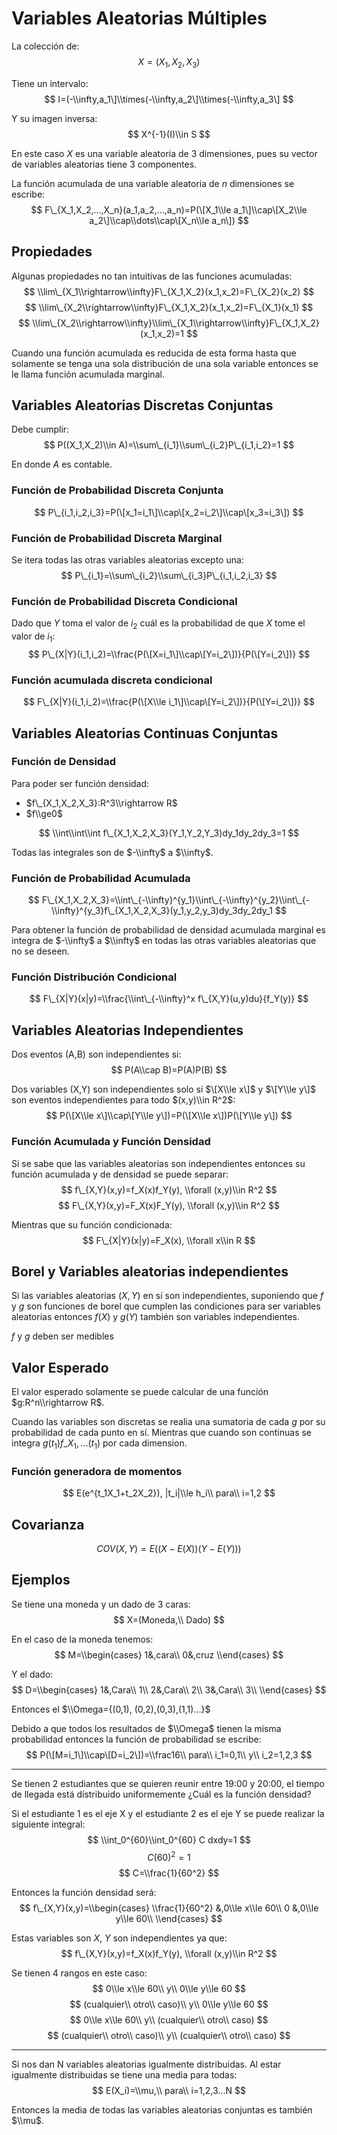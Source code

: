 # Variables Aleatorias Múltiples

La colección de: $$ X=(X_1, X_2, X_3) $$

Tiene un intervalo: $$
I=(-\\infty,a_1\]\\times(-\\infty,a_2\]\\times(-\\infty,a_3\] $$

Y su imagen inversa: $$ X^{-1}(I)\\in S $$

En este caso $X$ es una variable aleatoria de 3 dimensiones, pues su vector de
variables aleatorias tiene 3 componentes.

La función acumulada de una variable aleatoria de $n$ dimensiones se escribe: $$
F\_{X_1,X_2,...,X_n}(a_1,a_2,...,a_n)=P(\[X_1\\le a_1\]\\cap\[X_2\\le
a_2\]\\cap\\dots\\cap\[X_n\\le a_n\]) $$

## Propiedades

Algunas propiedades no tan intuitivas de las funciones acumuladas: $$
\\lim\_{X_1\\rightarrow\\infty}F\_{X_1,X_2}(x_1,x_2)=F\_{X_2}(x_2) $$ $$
\\lim\_{X_2\\rightarrow\\infty}F\_{X_1,X_2}(x_1,x_2)=F\_{X_1}(x_1) $$ $$
\\lim\_{X_2\\rightarrow\\infty}\\lim\_{X_1\\rightarrow\\infty}F\_{X_1,X_2}(x_1,x_2)=1
$$

Cuando una función acumulada es reducida de esta forma hasta que solamente se
tenga una sola distribución de una sola variable entonces se le llama función
acumulada marginal.

## Variables Aleatorias Discretas Conjuntas

Debe cumplir: $$ P((X_1,X_2)\\in A)=\\sum\_{i_1}\\sum\_{i_2}P\_{i_1,i_2}=1 $$

En donde $A$ es contable.

### Función de Probabilidad Discreta Conjunta

$$ P\_{i_1,i_2,i_3}=P(\[x_1=i_1\]\\cap\[x_2=i_2\]\\cap\[x_3=i_3\]) $$

### Función de Probabilidad Discreta Marginal

Se itera todas las otras variables aleatorias excepto una: $$
P\_{i_1}=\\sum\_{i_2}\\sum\_{i_3}P\_{i_1,i_2,i_3} $$

### Función de Probabilidad Discreta Condicional

Dado que $Y$ toma el valor de $i_2$ cuál es la probabilidad de que $X$ tome el
valor de $i_1$: $$
P\_{X|Y}(i_1,i_2)=\\frac{P(\[X=i_1\]\\cap\[Y=i_2\])}{P(\[Y=i_2\])} $$

### Función acumulada discreta condicional

$$ F\_{X|Y}(i_1,i_2)=\\frac{P(\[X\\le i_1\]\\cap\[Y=i_2\])}{P(\[Y=i_2\])} $$

## Variables Aleatorias Continuas Conjuntas

### Función de Densidad

Para poder ser función densidad:

- $f\_{X_1,X_2,X_3}:R^3\\rightarrow R$
- $f\\ge0$

$$ \\int\\int\\int f\_{X_1,X_2,X_3}(Y_1,Y_2,Y_3)dy_1dy_2dy_3=1 $$

Todas las integrales son de $-\\infty$ a $\\infty$.

### Función de Probabilidad Acumulada

$$
F\_{X_1,X_2,X_3}=\\int\_{-\\infty}^{y_1}\\int\_{-\\infty}^{y_2}\\int\_{-\\infty}^{y_3}f\_{X_1,X_2,X_3}(y_1,y_2,y_3)dy_3dy_2dy_1
$$

Para obtener la función de probabilidad de densidad acumulada marginal es
integra de $-\\infty$ a $\\infty$ en todas las otras variables aleatorias que no
se deseen.

### Función Distribución Condicional

$$ F\_{X|Y}(x|y)=\\frac{\\int\_{-\\infty}^x f\_{X,Y}(u,y)du}{f_Y(y)} $$

## Variables Aleatorias Independientes

Dos eventos (A,B) son independientes si: $$ P(A\\cap B)=P(A)P(B) $$

Dos variables (X,Y) son independientes solo si $\[X\\le x\]$ y $\[Y\\le y\]$ son
eventos independientes para todo $(x,y)\\in R^2$: $$ P(\[X\\le x\]\\cap\[Y\\le
y\])=P(\[X\\le x\])P(\[Y\\le y\]) $$

### Función Acumulada y Función Densidad

Si se sabe que las variables aleatorias son independientes entonces su función
acumulada y de densidad se puede separar: $$ f\_{X,Y}(x,y)=f_X(x)f_Y(y),
\\forall (x,y)\\in R^2 $$ $$ F\_{X,Y}(x,y)=F_X(x)F_Y(y), \\forall (x,y)\\in R^2
$$

Mientras que su función condicionada: $$ F\_{X|Y}(x|y)=F_X(x), \\forall x\\in R
$$

## Borel y Variables aleatorias independientes

Si las variables aleatorias $(X,Y)$ en sí son independientes, suponiendo que $f$
y $g$ son funciones de borel que cumplen las condiciones para ser variables
aleatorias entonces $f(X)$ y $g(Y)$ también son variables independientes.

$f$ y $g$ deben ser medibles

## Valor Esperado

El valor esperado solamente se puede calcular de una función $g:R^n\\rightarrow
R$.

Cuando las variables son discretas se realia una sumatoria de cada $g$ por su
probabilidad de cada punto en sí. Mientras que cuando son continuas se integra
$g(t_1)f\_{X_1,...}(t_1)$ por cada dimension.

### Función generadora de momentos

$$ E(e^{t_1X_1+t_2X_2}), |t_i|\\le h_i\\ para\\ i=1,2 $$

## Covarianza

$$ COV(X,Y)=E((X-E(X))(Y-E(Y))) $$

## Ejemplos

Se tiene una moneda y un dado de 3 caras: $$ X=(Moneda,\\ Dado) $$

En el caso de la moneda tenemos: $$ M=\\begin{cases} 1&,cara\\ 0&,cruz
\\end{cases} $$

Y el dado: $$ D=\\begin{cases} 1&,Cara\\ 1\\ 2&,Cara\\ 2\\ 3&,Cara\\ 3\\
\\end{cases} $$

Entonces el $\\Omega={(0,1), (0,2),(0,3),(1,1)...}$

Debido a que todos los resultados de $\\Omega$ tienen la misma probabilidad
entonces la función de probabilidad se escribe: $$
P(\[M=i_1\]\\cap\[D=i_2\])=\\frac16\\ para\\ i_1=0,1\\ y\\ i_2=1,2,3 $$

______________________________________________________________________

Se tienen 2 estudiantes que se quieren reunir entre 19:00 y 20:00, el tiempo de
llegada está distribuido uniformemente ¿Cuál es la función densidad?

Si el estudiante 1 es el eje X y el estudiante 2 es el eje Y se puede realizar
la siguiente integral: $$ \\int_0^{60}\\int_0^{60} C dxdy=1 $$ $$ C(60)^2=1 $$
$$ C=\\frac{1}{60^2} $$

Entonces la función densidad será: $$ f\_{X,Y}(x,y)=\\begin{cases}
\\frac{1}{60^2} &,0\\le x\\le 60\\ 0 &,0\\le y\\le 60\\ \\end{cases} $$

Estas variables son $X$, $Y$ son independientes ya que: $$
f\_{X,Y}(x,y)=f_X(x)f_Y(y), \\forall (x,y)\\in R^2 $$

Se tienen 4 rangos en este caso: $$ 0\\le x\\le 60\\ y\\ 0\\le y\\le 60 $$ $$
(cualquier\\ otro\\ caso)\\ y\\ 0\\le y\\le 60 $$ $$ 0\\le x\\le 60\\ y\\
(cualquier\\ otro\\ caso) $$ $$ (cualquier\\ otro\\ caso)\\ y\\ (cualquier\\
otro\\ caso) $$

______________________________________________________________________

Si nos dan N variables aleatorias igualmente distribuidas. Al estar igualmente
distribuidas se tiene una media para todas: $$ E(X_i)=\\mu,\\ para\\ i=1,2,3...N
$$

Entonces la media de todas las variables aleatorias conjuntas es también $\\mu$.
